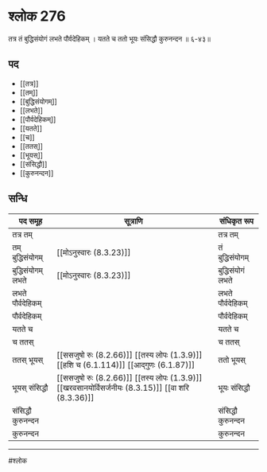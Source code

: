 # श्लोक 276

तत्र तं बुद्धिसंयोगं लभते पौर्वदेहिकम् ।
यतते च ततो भूयः संसिद्धौ कुरुनन्दन ॥ ६-४३॥


## पद 

- [[तत्र]]
- [[तम्]]
- [[बुद्धिसंयोगम्]]
- [[लभते]]
- [[पौर्वदेहिकम्]]
- [[यतते]]
- [[च]]
- [[ततस्]]
- [[भूयस्]]
- [[संसिद्धौ]]
- [[कुरुनन्दन]]

## सन्धि

| पद समूह | सूत्राणि | संधिकृत रूप |
| ----- | ----- | ----- |
| तत्र तम् |  | तत्र तम् |
| तम् बुद्धिसंयोगम् |  [[मोऽनुस्वारः (8.3.23)]] | तं बुद्धिसंयोगम् |
| बुद्धिसंयोगम् लभते |  [[मोऽनुस्वारः (8.3.23)]] | बुद्धिसंयोगं लभते |
| लभते पौर्वदेहिकम् |  | लभते पौर्वदेहिकम् |
| पौर्वदेहिकम् |  | पौर्वदेहिकम् |
| यतते च |  | यतते च |
| च ततस् |  | च ततस् |
| ततस् भूयस् |  [[ससजुषो रुः (8.2.66)]] [[तस्य लोपः (1.3.9)]] [[हशि च (6.1.114)]] [[आद्गुणः (6.1.87)]] | ततो भूयस् |
| भूयस् संसिद्धौ |  [[ससजुषो रुः (8.2.66)]] [[तस्य लोपः (1.3.9)]] [[खरवसानयोर्विसर्जनीयः (8.3.15)]] [[वा शरि (8.3.36)]] | भूयः संसिद्धौ |
| संसिद्धौ कुरुनन्दन |  | संसिद्धौ कुरुनन्दन |
| कुरुनन्दन |  | कुरुनन्दन |


---

#श्लोक